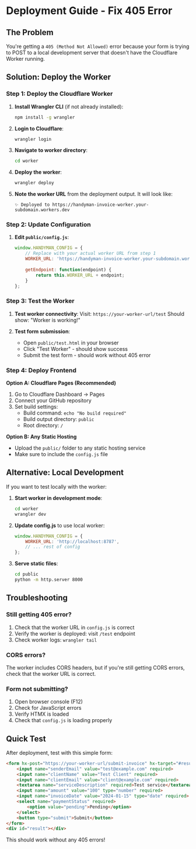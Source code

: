 # Deployment Guide - Fix 405 Error

## The Problem
You're getting a `405 (Method Not Allowed)` error because your form is trying to POST to a local development server that doesn't have the Cloudflare Worker running.

## Solution: Deploy the Worker

### Step 1: Deploy the Cloudflare Worker

1. **Install Wrangler CLI** (if not already installed):
   ```bash
   npm install -g wrangler
   ```

2. **Login to Cloudflare**:
   ```bash
   wrangler login
   ```

3. **Navigate to worker directory**:
   ```bash
   cd worker
   ```

4. **Deploy the worker**:
   ```bash
   wrangler deploy
   ```

5. **Note the worker URL** from the deployment output. It will look like:
   ```
   ✨ Deployed to https://handyman-invoice-worker.your-subdomain.workers.dev
   ```

### Step 2: Update Configuration

1. **Edit `public/config.js`**:
   ```javascript
   window.HANDYMAN_CONFIG = {
       // Replace with your actual worker URL from step 1
       WORKER_URL: 'https://handyman-invoice-worker.your-subdomain.workers.dev',
       
       getEndpoint: function(endpoint) {
           return this.WORKER_URL + endpoint;
       }
   };
   ```

### Step 3: Test the Worker

1. **Test worker connectivity**:
   Visit: `https://your-worker-url/test`
   Should show: "Worker is working!"

2. **Test form submission**:
   - Open `public/test.html` in your browser
   - Click "Test Worker" - should show success
   - Submit the test form - should work without 405 error

### Step 4: Deploy Frontend

**Option A: Cloudflare Pages (Recommended)**
1. Go to Cloudflare Dashboard → Pages
2. Connect your GitHub repository
3. Set build settings:
   - Build command: `echo "No build required"`
   - Build output directory: `public`
   - Root directory: `/`

**Option B: Any Static Hosting**
- Upload the `public/` folder to any static hosting service
- Make sure to include the `config.js` file

## Alternative: Local Development

If you want to test locally with the worker:

1. **Start worker in development mode**:
   ```bash
   cd worker
   wrangler dev
   ```

2. **Update config.js** to use local worker:
   ```javascript
   window.HANDYMAN_CONFIG = {
       WORKER_URL: 'http://localhost:8787',
       // ... rest of config
   };
   ```

3. **Serve static files**:
   ```bash
   cd public
   python -m http.server 8000
   ```

## Troubleshooting

### Still getting 405 error?
1. Check that the worker URL in `config.js` is correct
2. Verify the worker is deployed: visit `/test` endpoint
3. Check worker logs: `wrangler tail`

### CORS errors?
The worker includes CORS headers, but if you're still getting CORS errors, check that the worker URL is correct.

### Form not submitting?
1. Open browser console (F12)
2. Check for JavaScript errors
3. Verify HTMX is loaded
4. Check that `config.js` is loading properly

## Quick Test

After deployment, test with this simple form:

```html
<form hx-post="https://your-worker-url/submit-invoice" hx-target="#result">
    <input name="senderEmail" value="test@example.com" required>
    <input name="clientName" value="Test Client" required>
    <input name="clientEmail" value="client@example.com" required>
    <textarea name="serviceDescription" required>Test service</textarea>
    <input name="amount" value="100" type="number" required>
    <input name="invoiceDate" value="2024-01-15" type="date" required>
    <select name="paymentStatus" required>
        <option value="pending">Pending</option>
    </select>
    <button type="submit">Submit</button>
</form>
<div id="result"></div>
```

This should work without any 405 errors! 